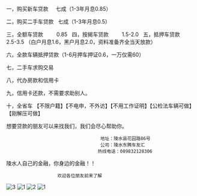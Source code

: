 一，购买新车贷款     七成（1-3年月息0.85）
 
二，购买二手车贷款   七成（1-3年月息0.5）
 
三，全额车贷款         0.85
 
四，按揭车贷款         1.5-2.0
 
五，抵押车贷款         2.5-3.5
（白户月息1.6，黑户月息2.0，资料准备齐全当天放款）
 
六，全款车辆抵押贷款（1-6月押车押证0.6，一万仅需60）
 
七，二手车求购交易 
 
八，代办房款和信用卡
 
九，信用卡还款，不需要求助别人。
 
十，全省车
【不限户籍】【不电申，不外访】【不用工作证明】【公检法车辆可做】【刚解压可做】

想要贷款的朋友可以来找我们，我们会尽心帮助你。

                                       地址：陵水县花园路86号
                                       公司：陵水东腾车友汇
                                      热线电话：089832128306    
陵水人自己的金融，你身边的金融！！

                       欢迎各位朋友前来了解

![3](https://user-images.githubusercontent.com/29617372/27505252-b14ed75a-58cd-11e7-9822-2c4a96442926.jpg)
![1](https://user-images.githubusercontent.com/29617372/27505251-b10a3348-58cd-11e7-9826-4c198fc8fedf.jpg)
![2](https://user-images.githubusercontent.com/29617372/27505250-b109a37e-58cd-11e7-8370-9eded571514f.jpg)
![1](https://user-images.githubusercontent.com/29617372/27514144-4f093b70-59b4-11e7-904c-7fdfb0aeb7a9.jpg)
